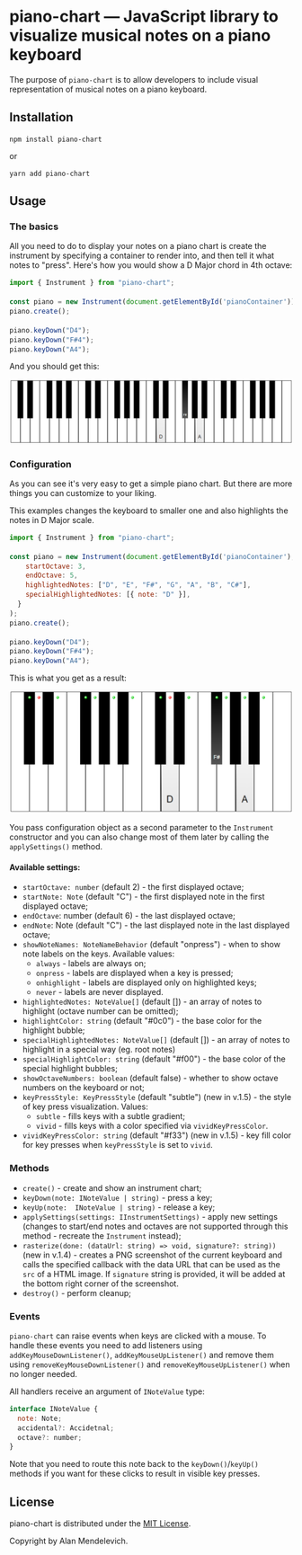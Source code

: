 # piano-chart &mdash; JavaScript library to visualize musical notes on a piano keyboard

The purpose of `piano-chart` is to allow developers to include visual representation of musical notes on a piano keyboard.

## Installation

```
npm install piano-chart
```

or 

```
yarn add piano-chart
```

## Usage

### The basics

All you need to do to display your notes on a piano chart is create the instrument by specifying a container to render into, and then tell it what notes to "press". Here's how you would show a D Major chord in 4th octave:

```js
import { Instrument } from "piano-chart";

const piano = new Instrument(document.getElementById('pianoContainer'));
piano.create();

piano.keyDown("D4");
piano.keyDown("F#4");
piano.keyDown("A4");
```

And you should get this:

![D Major chord on a 49-key keyboard](https://raw.githubusercontent.com/ailon/piano-chart/master/docs/screenshots/dmaj-chord-49.png)

### Configuration

As you can see it's very easy to get a simple piano chart. But there are more things you can customize to your liking.

This examples changes the keyboard to smaller one and also highlights the notes in D Major scale.

```js
import { Instrument } from "piano-chart";

const piano = new Instrument(document.getElementById('pianoContainer'), {
    startOctave: 3,
    endOctave: 5,
    highlightedNotes: ["D", "E", "F#", "G", "A", "B", "C#"],
    specialHighlightedNotes: [{ note: "D" }],
  }
);
piano.create();

piano.keyDown("D4");
piano.keyDown("F#4");
piano.keyDown("A4");
```

This is what you get as a result:

![D Major chord on a 49-key keyboard](https://raw.githubusercontent.com/ailon/piano-chart/master/docs/screenshots/dmaj-dmaj-chord-25.png)

You pass configuration object as a second parameter to the `Instrument` constructor and you can also change most of them later by calling the `applySettings()` method.

#### Available settings:

- `startOctave: number` (default 2) - the first displayed octave;
- `startNote: Note` (default "C") - the first displayed note in the first displayed octave;
- `endOctave`: number (default 6) - the last displayed octave;
- `endNote`: Note (default "C") - the last displayed note in the last displayed octave;
- `showNoteNames: NoteNameBehavior` (default "onpress") - when to show note labels on the keys. Available values:
    - `always` - labels are always on;
    - `onpress` - labels are displayed when a key is pressed;
    - `onhighlight` - labels are displayed only on highlighted keys;
    - `never` - labels are never displayed.
- `highlightedNotes: NoteValue[]` (default []) - an array of notes to highlight (octave number can be omitted);
- `highlightColor: string` (default "#0c0") - the base color for the highlight bubble;
- `specialHighlightedNotes: NoteValue[]` (default []) - an array of notes to highlight in a special way (eg. root notes)
- `specialHighlightColor: string` (default "#f00") - the base color of the special highlight bubbles;
- `showOctaveNumbers: boolean` (default false) - whether to show octave numbers on the keyboard or not;
- `keyPressStyle: KeyPressStyle` (default "subtle") (new in v.1.5) - the style of key press visualization. Values:
  - `subtle` - fills keys with a subtle gradient;
  - `vivid` - fills keys with a color specified via `vividKeyPressColor`. 
- `vividKeyPressColor: string` (default "#f33") (new in v.1.5) - key fill color for key presses when `keyPressStyle` is set to `vivid`.

### Methods

- `create()` - create and show an instrument chart;
- `keyDown(note: INoteValue | string)` - press a key;
- `keyUp(note:  INoteValue | string)` - release a key;
- `applySettings(settings: IInstrumentSettings)` - apply new settings (changes to start/end notes and octaves are not supported through this method - recreate the `Instrument` instead);
- `rasterize(done: (dataUrl: string) => void, signature?: string))` (new in v.1.4) - creates a PNG screenshot of the current keyboard and calls the specified callback with the data URL that can be used as the `src` of a HTML image. If `signature` string is provided, it will be added at the bottom right corner of the screenshot.
- `destroy()` - perform cleanup;

### Events

`piano-chart` can raise events when keys are clicked with a mouse. To handle these events you need to add listeners using `addKeyMouseDownListener()`, `addKeyMouseUpListener()` and remove them using `removeKeyMouseDownListener()` and `removeKeyMouseUpListener()` when no longer needed.

All handlers receive an argument of `INoteValue` type:

```js
interface INoteValue {
  note: Note;
  accidental?: Accidetnal;
  octave?: number;
}
```

Note that you need to route this note back to the `keyDown()`/`keyUp()` methods if you want for these clicks to result in visible key presses.


## License

piano-chart is distributed under the [MIT License](https://github.com/ailon/piano-chart/blob/master/LICENSE).

Copyright by Alan Mendelevich.